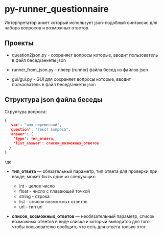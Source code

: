 # py-runner_questionnaire

Интерпретатор анкет который использует json-подобный синтаксис для набора вопросов и возможных ответов.

## Проекты

* question2json.py - сохраняет вопросы которые, вводит пользователь в файл бесед/анкеты json

* runner_from_json.py - плеер (runner) файла бесед из файлов json

* gui/gui.py - GUI для сохраняет вопросы которые, вводит пользователь в файл бесед/анкеты json

## Структура json файла беседы

Структура вопроса:

```json
{
  'var': "имя_переменной",
  'question': "текст вопроса",
  'answer': {
    'type': тип_ответа,
    'list_answer': список_возможных_ответов
  }
}

```

где

* **тип_ответа** — обязательный параметр, тип ответа для проверки при вводе, может быть один из следующих:
    * int - целое число
    * float - число с плавающей точкой
    * string - строка
    * list - список возможных ответов
    * url - тип url

* **список_возможных_ответов** — необязательный параметр, список возможных ответов в виде списка и который выводится для
  того чтобы пользователю сообщить что есть для ответа только этот
